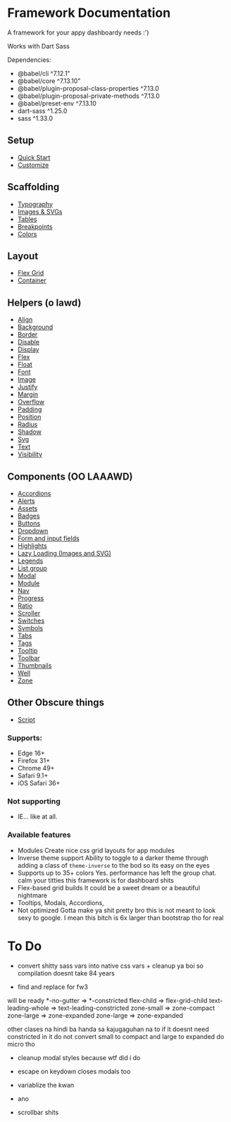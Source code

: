 # Framework Documentation

A framework for your appy dashboardy needs :')

Works with Dart Sass

Dependencies:

- @babel/cli ^7.12.1"
- @babel/core ^7.13.10"
- @babel/plugin-proposal-class-properties ^7.13.0
- @babel/plugin-proposal-private-methods ^7.13.0
- @babel/preset-env ^7.13.10
- dart-sass ^1.25.0
- sass ^1.33.0

## Setup

- [Quick Start](docs/sections/setup/quickstart.md)
- [Customize](docs/sections/setup/customize.md)

## Scaffolding

- [Typography](docs/sections/scaffolding/typography.md)
- [Images & SVGs](docs/sections/scaffolding/images.md)
- [Tables](docs/sections/scaffolding/table.md)
- [Breakpoints](docs/sections/scaffolding/breakpoint.md)
- [Colors](docs/sections/scaffolding/colors.md)

## Layout

- [Flex Grid](docs/sections/layout/flexgrid.md)
- [Container](docs/sections/layout/container.md)

## Helpers (o lawd)

- [Align](docs/sections/helpers/align.md)
- [Background](docs/sections/helpers/background.md)
- [Border](docs/sections/helpers/border.md)
- [Disable](docs/sections/helpers/disable.md)
- [Display](docs/sections/helpers/display.md)
- [Flex](docs/sections/helpers/flex.md)
- [Float](docs/sections/helpers/float.md)
- [Font](docs/sections/helpers/font.md)
- [Image](docs/sections/helpers/image.md)
- [Justify](docs/sections/helpers/justify.md)
- [Margin](docs/sections/helpers/margin.md)
- [Overflow](docs/sections/helpers/overflow.md)
- [Padding](docs/sections/helpers/padding.md)
- [Position](docs/sections/helpers/position.md)
- [Radius](docs/sections/helpers/radius.md)
- [Shadow](docs/sections/helpers/shadow.md)
- [Svg](docs/sections/helpers/svg.md)
- [Text](docs/sections/helpers/text.md)
- [Visibility](docs/sections/helpers/visibility.md)

## Components (OO LAAAWD)

- [Accordions](docs/sections/components/accordion.md)
- [Alerts](docs/sections/components/alert.md)
- [Assets](docs/sections/components/asset.md)
- [Badges](docs/sections/components/badge.md)
- [Buttons](docs/sections/components/button.md)
- [Dropdown](docs/sections/components/dropdown.md)
- [Form and input fields](docs/sections/components/form.md)
- [Highlights](docs/sections/components/highlight.md)
- [Lazy Loading (Images and SVG)](docs/sections/components/lazy.md)
- [Legends](docs/sections/components/legend.md)
- [List group](docs/sections/components/list-group.md)
- [Modal](docs/sections/components/modal.md)
- [Module](docs/sections/components/module.md)
- [Nav](docs/sections/components/nav.md)
- [Progress](docs/sections/components/progress.md)
- [Ratio](docs/sections/components/ratio.md)
- [Scroller](docs/sections/components/scroller.md)
- [Switches](docs/sections/components/switch.md)
- [Symbols](docs/sections/components/symbol.md)
- [Tabs](docs/sections/components/tabs.md)
- [Tags](docs/sections/components/tag.md)
- [Tooltip](docs/sections/components/tooltip.md)
- [Toolbar](docs/sections/components/toolbar.md)
- [Thumbnails](docs/sections/components/thumbnail.md)
- [Well](docs/sections/components/well.md)
- [Zone](docs/sections/components/zone.md)

## Other Obscure things

- [Script](docs/sections/other/script.md)

### Supports:

- Edge 16+
- Firefox 31+
- Chrome 49+
- Safari 9.1+
- iOS Safari 36+

### Not supporting

- IE... like at all.

### Available features

- Modules
  Create nice css grid layouts for app modules
- Inverse theme support
  Ability to toggle to a darker theme through adding a class of `theme-inverse` to the bod so its easy on the eyes
- Supports up to 35+ colors
  Yes. performance has left the group chat. calm your titties this framework is for dashboard shits
- Flex-based grid builds
  It could be a sweet dream or a beautiful nightmare
- Tooltips, Modals, Accordions,
- Not optimized
  Gotta make ya shit pretty bro this is not meant to look sexy to google. I mean this bitch is 6x larger than bootstrap tho for real

# To Do

- convert shitty sass vars into native css vars + cleanup ya boi so compilation doesnt take 84 years

- find and replace for fw3

will be ready
*-no-gutter => *-constricted
flex-child => flex-grid-child
text-leading-whole => text-leading-constricted
zone-small => zone-compact
zone-large => zone-expanded
zone-large => zone-expanded


other clases na hindi ba handa sa kajugaguhan na to
if it doesnt need constricted in it do not convert small to compact and large to expanded
do micro tho

- cleanup modal styles because wtf did i do

- escape on keydown closes modals too

- variablize the kwan
- ano
- scrollbar shits
